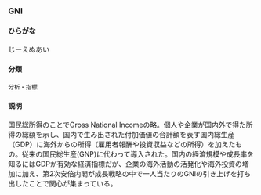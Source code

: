 <div style="display:none;">

## [あ行](securities-terms?id=あ行)
## [か行](securities-terms?id=か行)
## [さ行](securities-terms?id=さ行)
## [た行](securities-terms?id=た行)
## [な行](securities-terms?id=な行)
## [は行](securities-terms?id=は行)
## [ま行](securities-terms?id=ま行)
## [や行](securities-terms?id=や行)
## [ら行](securities-terms?id=ら行)
## [わ行](securities-terms?id=わ行)
## [英数字・記号](securities-terms?id=英数字・記号)

</div>

### GNI

#### ひらがな

じーえぬあい

#### 分類

`分析・指標`

#### 説明

国民総所得のことでGross National Incomeの略。個人や企業が国内外で得た所得の総額を示し、国内で生み出された付加価値の合計額を表す国内総生産（GDP）に海外からの所得（雇用者報酬や投資収益などの所得）を加えたもの。従来の国民総生産(GNP)に代わって導入された。国内の経済規模や成長率を知るにはGDPが有効な経済指標だが、企業の海外活動の活発化や海外投資の増加に加え、第2次安倍内閣が成長戦略の中で一人当たりのGNIの引き上げを打ち出したことで関心が集まっている。

